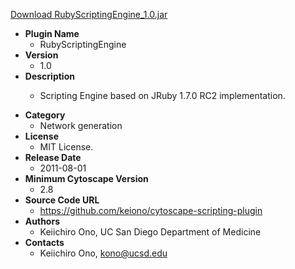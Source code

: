 <a href="RubyScriptingEngine_1.0.jar">Download RubyScriptingEngine_1.0.jar</a>

* __Plugin Name__
  * RubyScriptingEngine
* __Version__
  * 1.0
* __Description__
  * <p>Scripting Engine based on JRuby 1.7.0 RC2 implementation.</p>
* __Category__
  * Network generation
* __License__
  * MIT License.
* __Release Date__
  * 2011-08-01
* __Minimum Cytoscape Version__
  * 2.8
* __Source Code URL__
  * https://github.com/keiono/cytoscape-scripting-plugin
* __Authors__
  * Keiichiro Ono, UC San Diego Department of Medicine
* __Contacts__
  * Keiichiro Ono, kono@ucsd.edu
